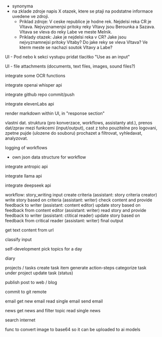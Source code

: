 - synonyma
- na zklade zdroje napis X otazek, ktere se ptaji na podstatne informace uvedene ve zdroji. 
  - Priklad zdroje: V ceske republice je hodne rek. Nejdelsi reka CR je Vltava. Nejvyznamenjsi pritoky reky Vltavy jsou Berounka a Sazava. Vltava se vleva do reky Labe ve meste Melnik.
  - Priklady otazek: Jake je nejdelsi reka v CR? Jake jsou nejvyznamnejsi pritoky Vltaby? Do jake reky se vleva Vltava? Ve kterm meste se nachazi soutok Vltavy a Labe?

UI - Pod nebo k sekci vystupu pridat tlacitko "Use as an input"

UI - file attachments (documents, text files, images, sound files?)

integrate some OCR functions

integrate openai whisper api

integrate github repo commit/push

integrate elevenLabs api

render markdown within UI, in "response section"

vlastni dat. struktura (pro konverzace, workflows, assistanty atd.), prenos dat/zprav mezi funkcemi (input/output), cast z toho pouzitelne pro logovani, zpetne pujde (ulozene do souboru) prochazet a filtrovat, vyhledavat, analyzovat.

logging of workflows
  - own json data structure for workflow

integrate antropic api

integrate llama api

integrate deepseek api

workflow: story_writing
  input
  create criteria (assistant: story criteria creator)
  write story based on criteria (assistant: writer)
  check content and provide feedback to writer (assistant: content editor)
  update story based on feedback from content editor (assistant: writer)
  read story and provide feedback to writer (assistant: ctitical reader)
  update story based on feedback from critical reader (assistant: writer)
  final output


get text content from url

classify input

self-development
  pick topics for a day

diary

projects / tasks
  create task item
  generate action-steps
  categorize task under project
  update task (status)

publish post to web / blog

commit to git remote

email
  get new email
  read single email
  send email

news
  get news and filter topic
  read single news

search internet

func to convert image to base64 so it can be uploaded to ai models

